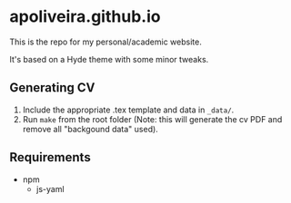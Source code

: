 # apoliveira.github.io

This is the repo for my personal/academic website.

It's based on a Hyde theme with some minor tweaks.

## Generating CV

1. Include the appropriate .tex template and data in `_data/`.
2. Run `make` from the root folder (Note: this will generate the cv PDF and remove all "backgound data" used).

## Requirements

- npm
  - js-yaml
